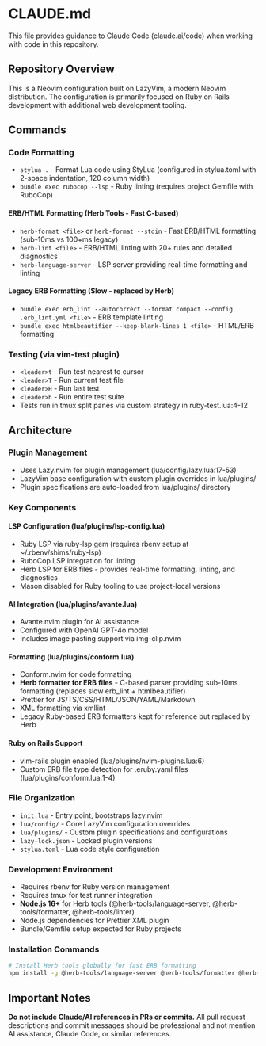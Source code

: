 # CLAUDE.md

This file provides guidance to Claude Code (claude.ai/code) when working with code in this repository.

## Repository Overview

This is a Neovim configuration built on LazyVim, a modern Neovim distribution. The configuration is primarily focused on Ruby on Rails development with additional web development tooling.

## Commands

### Code Formatting

- `stylua .` - Format Lua code using StyLua (configured in stylua.toml with 2-space indentation, 120 column width)
- `bundle exec rubocop --lsp` - Ruby linting (requires project Gemfile with RuboCop)

#### ERB/HTML Formatting (Herb Tools - Fast C-based)

- `herb-format <file>` or `herb-format --stdin` - Fast ERB/HTML formatting (sub-10ms vs 100+ms legacy)
- `herb-lint <file>` - ERB/HTML linting with 20+ rules and detailed diagnostics
- `herb-language-server` - LSP server providing real-time formatting and linting

#### Legacy ERB Formatting (Slow - replaced by Herb)

- `bundle exec erb_lint --autocorrect --format compact --config .erb_lint.yml <file>` - ERB template linting
- `bundle exec htmlbeautifier --keep-blank-lines 1 <file>` - HTML/ERB formatting

### Testing (via vim-test plugin)

- `<leader>t` - Run test nearest to cursor
- `<leader>T` - Run current test file
- `<leader>H` - Run last test
- `<leader>h` - Run entire test suite
- Tests run in tmux split panes via custom strategy in ruby-test.lua:4-12

## Architecture

### Plugin Management

- Uses Lazy.nvim for plugin management (lua/config/lazy.lua:17-53)
- LazyVim base configuration with custom plugin overrides in lua/plugins/
- Plugin specifications are auto-loaded from lua/plugins/ directory

### Key Components

#### LSP Configuration (lua/plugins/lsp-config.lua)

- Ruby LSP via ruby-lsp gem (requires rbenv setup at ~/.rbenv/shims/ruby-lsp)
- RuboCop LSP integration for linting
- Herb LSP for ERB files - provides real-time formatting, linting, and diagnostics
- Mason disabled for Ruby tooling to use project-local versions

#### AI Integration (lua/plugins/avante.lua)

- Avante.nvim plugin for AI assistance
- Configured with OpenAI GPT-4o model
- Includes image pasting support via img-clip.nvim

#### Formatting (lua/plugins/conform.lua)

- Conform.nvim for code formatting
- **Herb formatter for ERB files** - C-based parser providing sub-10ms formatting (replaces slow erb_lint + htmlbeautifier)
- Prettier for JS/TS/CSS/HTML/JSON/YAML/Markdown
- XML formatting via xmllint
- Legacy Ruby-based ERB formatters kept for reference but replaced by Herb

#### Ruby on Rails Support

- vim-rails plugin enabled (lua/plugins/nvim-plugins.lua:6)
- Custom ERB file type detection for .eruby.yaml files (lua/plugins/conform.lua:1-4)

### File Organization

- `init.lua` - Entry point, bootstraps lazy.nvim
- `lua/config/` - Core LazyVim configuration overrides
- `lua/plugins/` - Custom plugin specifications and configurations
- `lazy-lock.json` - Locked plugin versions
- `stylua.toml` - Lua code style configuration

### Development Environment

- Requires rbenv for Ruby version management
- Requires tmux for test runner integration
- **Node.js 16+** for Herb tools (@herb-tools/language-server, @herb-tools/formatter, @herb-tools/linter)
- Node.js dependencies for Prettier XML plugin
- Bundle/Gemfile setup expected for Ruby projects

### Installation Commands

```bash
# Install Herb tools globally for fast ERB formatting
npm install -g @herb-tools/language-server @herb-tools/formatter @herb-tools/linter
```

## Important Notes

**Do not include Claude/AI references in PRs or commits.** All pull request descriptions and commit messages should be professional and not mention AI assistance, Claude Code, or similar references.
